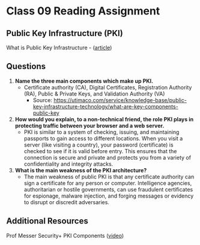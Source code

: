 # Class 09 Reading Assignment

## Public Key Infrastructure (PKI)

What is Public Key Infrastructure - ([article](https://www.ssh.com/pki/))

## Questions

1. **Name the three main components which make up PKI.**
   - Certificate authority (CA), Digital Certificates, Registration Authority (RA), Public & Private Keys, and Validation Authority (VA)
     - Source: https://utimaco.com/service/knowledge-base/public-key-infrastructure-technology/what-are-key-components-public-key
2. **How would you explain, to a non-technical friend, the role PKI plays in protecting traffic between your browser and a web server.**
   - PKI is similar to a system of checking, issuing, and maintaining passports to gain access to different locations. When you visit a server (like visiting a country), your password (certificate) is checked to see if it is valid before entry. This ensures that the connection is secure and private and protects you from a variety of confidentiality and integrity attacks.
3. **What is the main weakness of the PKI architecture?**
   - The main weakness of public PKI is that any certificate authority can sign a certificate for any person or computer. Intelligence agencies, authoritarian or hostile governments, can use fraudulent certificates for espionage, malware injection, and forging messages or evidency to disrupt or discredit adversaries.

## Additional Resources

Prof Messer Security+ PKI Components ([video](https://www.youtube.com/watch?v=3yuad7_bszE))
